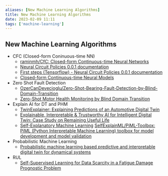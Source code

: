 ```yaml
---
aliases: [New Machine Learning Algorithms]
title: New Machine Learning Algorithms
date: 2023-02-09 11:11
tags: ['machine-learning']
---
```


## New Machine Learning Algorithms

- CFC (Closed-form Coninuous-time NN)
  - [raminmh/CfC: Closed-form Continuous-time Neural Networks](https://github.com/raminmh/CfC)
  - [Neural Circuit Policies 0.0.1 documentation](https://ncps.readthedocs.io/en/latest/index.html)
  - [First steps (Tensorflow) - Neural Circuit Policies 0.0.1 documentation](https://ncps.readthedocs.io/en/latest/examples/tf_first_steps.html)
  - [Closed-form Continuous-time Neural Models](https://arxiv.org/abs/2106.13898)
- Zero Shot Fault Detection
  - [OzerCanDevecioglu/Zero-Shot-Bearing-Fault-Detection-by-Blind-Domain-Transition](https://github.com/ozercandevecioglu/zero-shot-bearing-fault-detection-by-blind-domain-transition)
  - [Zero-Shot Motor Health Monitoring by Blind Domain Transition](https://arxiv.org/abs/2212.06154)
- Explain AI for DT and PHM
  - [TwinExplainer: Explaining Predictions of an Automotive Digital Twin](https://arxiv.org/abs/2302.00152)
  - [Explainable, Interpretable & Trustworthy AI for Intelligent Digital Twin: Case Study on Remaining Useful Life](https://arxiv.org/abs/2301.06676)
  - [Self-Explanatory Machine Learning](https://github.com/SelfExplainML) [SelfExplainML/PiML-Toolbox: PiML (Python Interpretable Machine Learning) toolbox for model development and model validation](https://github.com/SelfExplainML/PiML-Toolbox)
- Probabilistic Machine Learning
  - [Probabilistic machine learning based predictive and interpretable digital twin for dynamical systems](https://arxiv.org/abs/2212.09240)
- RUL
  - [Self-Supervised Learning for Data Scarcity in a Fatigue Damage Prognostic Problem](https://arxiv.org/abs/2301.08441)

